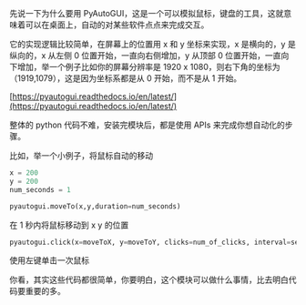 先说一下为什么要用 PyAutoGUI，这是一个可以模拟鼠标，键盘的工具，这就意味着可以在桌面上，自动的对某些软件点点来完成交互。

它的实现逻辑比较简单，在屏幕上的位置用 x 和 y 坐标来实现，x 是横向的，y 是纵向的，x 从左侧 0 位置开始，一直向右侧增加，y 从顶部 0 位置开始，一直向下增加，举一个例子比如你的屏幕分辨率是 1920 x 1080，则右下角的坐标为（1919,1079），这是因为坐标系都是从 0 开始，而不是从 1 开始。

[https://pyautogui.readthedocs.io/en/latest/](https://pyautogui.readthedocs.io/en/latest/)

整体的 python 代码不难，安装完模块后，都是使用 APIs 来完成你想自动化的步骤。

比如，举一个小例子，将鼠标自动的移动

```python
x = 200
y = 200
num_seconds = 1

pyautogui.moveTo(x,y,duration=num_seconds)
```

在 1 秒内将鼠标移动到 x y 的位置

```python
pyautogui.click(x=moveToX, y=moveToY, clicks=num_of_clicks, interval=secs_between_clicks, button='left')
```

使用左键单击一次鼠标

你看，其实这些代码都很简单，你要明白，这个模块可以做什么事情，比去明白代码要重要的多。